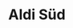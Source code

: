 ---
title: "Aldi Süd"
url: /monheim-am-rhein/aldi-sued-geschwister-scholl-strasse/
shop: Supermarkt
---